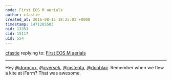 ```yaml
---
node: First EOS M aerials
author: cfastie
created_at: 2016-08-15 18:25:03 +0000
timestamp: 1471285503
nid: 13351
cid: 15117
uid: 554
---
```




[cfastie](../profile/cfastie) replying to: [First EOS M aerials](../notes/cfastie/08-13-2016/first-eos-m-aerials)

----
Hey [@dorncox](/profile/dorncox), [@cversek](/profile/cversek), [@mstenta](/profile/mstenta), [@donblair](/profile/donblair). Remember when we flew a kite at iFarm? That was awesome.